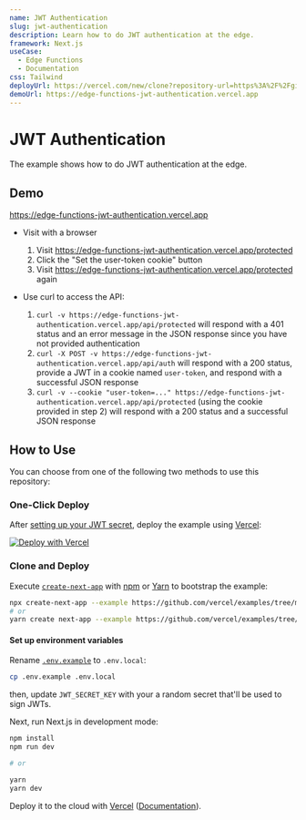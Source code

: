 ```yaml
---
name: JWT Authentication
slug: jwt-authentication
description: Learn how to do JWT authentication at the edge.
framework: Next.js
useCase:
  - Edge Functions
  - Documentation
css: Tailwind
deployUrl: https://vercel.com/new/clone?repository-url=https%3A%2F%2Fgithub.com%2Fvercel%2Fexamples%2Ftree%2Fmain%2Fedge-functions%2Fjwt-authentication&env=JWT_SECRET_KEY&envDescription=Random%20secret%20that'll%20be%20used%20to%20sign%20JWTs&project-name=jwt-authentication&repo-name=jwt-authentication
demoUrl: https://edge-functions-jwt-authentication.vercel.app
---
```


# JWT Authentication

The example shows how to do JWT authentication at the edge.

## Demo

https://edge-functions-jwt-authentication.vercel.app

* Visit with a browser

  1. Visit https://edge-functions-jwt-authentication.vercel.app/protected
  2. Click the "Set the user-token cookie" button
  3. Visit https://edge-functions-jwt-authentication.vercel.app/protected again

* Use curl to access the API:

  1. `curl -v https://edge-functions-jwt-authentication.vercel.app/api/protected`
     will respond with a 401 status and an error message in the JSON response since you have not provided authentication
  2. `curl -X POST -v https://edge-functions-jwt-authentication.vercel.app/api/auth`
     will respond with a 200 status, provide a JWT in a cookie named `user-token`, and respond with a successful JSON response
  3.  `curl -v --cookie "user-token=..." https://edge-functions-jwt-authentication.vercel.app/api/protected`
     (using the cookie provided in step 2) will respond with a 200 status and a successful JSON response

## How to Use

You can choose from one of the following two methods to use this repository:

### One-Click Deploy

After [setting up your JWT secret](#set-up-environment-variables), deploy the example using [Vercel](https://vercel.com?utm_source=github&utm_medium=readme&utm_campaign=vercel-examples):

[![Deploy with Vercel](https://vercel.com/button)](https://vercel.com/new/clone?repository-url=https%3A%2F%2Fgithub.com%2Fvercel%2Fexamples%2Ftree%2Fmain%2Fedge-functions%2Fjwt-authentication&env=JWT_SECRET_KEY&envDescription=Random%20secret%20that'll%20be%20used%20to%20sign%20JWTs&project-name=jwt-authentication&repo-name=jwt-authentication)

### Clone and Deploy

Execute [`create-next-app`](https://github.com/vercel/next.js/tree/canary/packages/create-next-app) with [npm](https://docs.npmjs.com/cli/init) or [Yarn](https://yarnpkg.com/lang/en/docs/cli/create/) to bootstrap the example:

```bash
npx create-next-app --example https://github.com/vercel/examples/tree/main/edge-functions/jwt-authentication
# or
yarn create next-app --example https://github.com/vercel/examples/tree/main/edge-functions/jwt-authentication
```

#### Set up environment variables

Rename [`.env.example`](.env.example) to `.env.local`:

```bash
cp .env.example .env.local
```

then, update `JWT_SECRET_KEY` with your a random secret that'll be used to sign JWTs.

Next, run Next.js in development mode:

```bash
npm install
npm run dev

# or

yarn
yarn dev
```

Deploy it to the cloud with [Vercel](https://vercel.com/new?utm_source=github&utm_medium=readme&utm_campaign=edge-middleware-eap) ([Documentation](https://nextjs.org/docs/deployment)).
